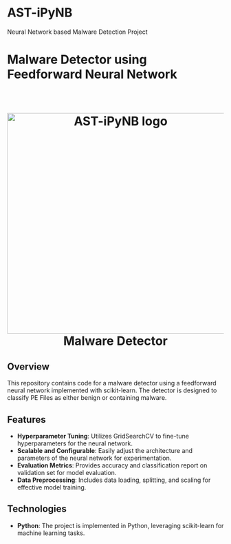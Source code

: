 # AST-iPyNB
Neural Network based Malware Detection Project
# Malware Detector using Feedforward Neural Network

<h1 align="center">
  <br>
  <img width="512" alt="AST-iPyNB logo" src="https://github.com/Simo56/AST-iPyNB/assets/20564263/967fa4ba-d31a-4d33-8e07-2978e184c7ff">
  <br>
  Malware Detector
  <br>
</h1>

## Overview

This repository contains code for a malware detector using a feedforward neural network implemented with scikit-learn. The detector is designed to classify PE Files as either benign or containing malware.

## Features

- **Hyperparameter Tuning**: Utilizes GridSearchCV to fine-tune hyperparameters for the neural network.
- **Scalable and Configurable**: Easily adjust the architecture and parameters of the neural network for experimentation.
- **Evaluation Metrics**: Provides accuracy and classification report on validation set for model evaluation.
- **Data Preprocessing**: Includes data loading, splitting, and scaling for effective model training.

## Technologies

- **Python**: The project is implemented in Python, leveraging scikit-learn for machine learning tasks.
